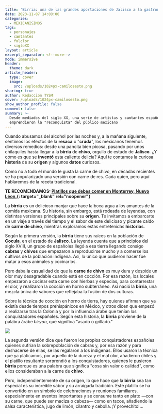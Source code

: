 ```yaml
---
title: 'Birria: una de las grandes aportaciones de Jalisco a la gastronomía nacional'
date: 2023-11-07 14:00:00
categories:
  - MEXICANISIMOS
tags:
  - personajes
  - cantantes
  - folclor
  - sigloXX
layout: article
excerpt_separator: <!--more-->
mode: immersive
header:
  theme: dark
article_header:
  type: cover
  image:
    src: /uploads/1024px-camilosesto.png
sharing: true
author: Redacción TYSM
cover: /uploads/1024px-camilosesto.png
show_author_profile: false
comment: false
summary: >-
  Desde mediados del siglo XX, una serie de artistas y cantantes españoles
  emprendieron la "reconquista" del público mexicano
---
```

Cuando abusamos del alcohol por las noches y, a la mañana siguiente, sentimos los efectos de la **resaca** o "**cruda**", los mexicanos tenemos diversos remedios: desde una pancita bien picosa, pasando por unos chilaquiles hasta llegar a la **birria** de **chivo**, orgullo de estado de **Jalisco**. ¿Y cómo es que se **inventó** esta caliente delicia? Aquí te contamos la curiosa **historia** de su **origen** y algunos **datos** curiosos.

Como no a todo el mundo le gusta la carne de chivo, en décadas recientes se ha popularizado una versión con carne de res. Cada quien, pero aquí hablaremos de la receta tradicional.

**TE RECOMENDAMOS: [Platillos que debes comer en Monterrey, Nuevo Léon.](https://blog.tonoysumariachi.com/gastronomia/2023/01/24/platillos-tipicos-que-debes-comer-en-monterrey-nuevo-leon.html){: target="_blank" rel="noopener"}**

La **birria** es un delicioso manjar que hace la boca agua a los amantes de la comida mexicana. Su historia, sin embargo, está rodeada de leyendas, con distintas versiones principales sobre su **origen**. Te invitamos a embarcarte en un viaje a través del tiempo y el sabor de este delicioso y picante caldo de **carne de chivo**, mientras exploramos estas entretenidas **historias**.

Según la primera versión, la **birria** tiene sus raíces en la población de **Cocula**, en el estado de **Jalisco**. La leyenda cuenta que a principios del siglo XVIII, un grupo de españoles llegó a esa tierra llegando consigo **cabras** y **chivos** que empezaron a reproducirse mucho y a comerse los cultivos de la población indígena. Así, lo único que pudieron hacer fue matar a esos animales y cocinarlos.

Pero daba la casualidad de que la **carne de chivo** es muy dura y despide un olor muy desagradable cuando está en cocción. Por esa razón, los locales empezaron a cocinar esta carne con hierbas y especias, para contarrestar el olor, y realizaron la cocción en horno subterráneo. Así nació la **birria**, una mezcla única de sabores que reflejaba la fusión de dos culturas.

Sobre la técnica de cocción en horno de tierra, hay quienes afirman que ya existía desde tiempos prehispánicos en México, y otros dicen que empezó a realizarse tras la Colonia y por la influencia árabe que tenían los conquistadores españoles. Según esta historia, la **birria** proviene de la palabra árabe *biryan*, que significa "asado o grillado."

![](https://upload.wikimedia.org/wikipedia/commons/b/bc/Birria_jalisciense.jpg)

La segunda versión dice que fueron los propios conquistadores españoles quienes sufrían la sobrepoblación de cabras y, por esa razón y para deshacerse de ellas, se las regalaron a los indígenas. Ellos usaron la técnica que ya platicamos, por aquello de la dureza y el mal olor, añadieron chiles y el platillo resultante sorprendió a los conquistadores, quienes le pusieron **birria**&nbsp;porque es una palabra que significa "cosa sin valor o calidad", como ellos consideraban a la carne de **chivo**.

Pero, independientemente de su origen, lo que hace que la **birria** sea tan especial es su increíble sabor y su arraigada tradición. Este platillo se ha convertido en un símbolo de celebraciones y reuniones familiares, especialmente en eventos importantes y se consume tanto en plato —con su carne, que puede ser maciza o cabeza— como en tacos, añadiendo la salsa característica, jugo de limón, cilantro y cebolla. ¡Y provechito!…